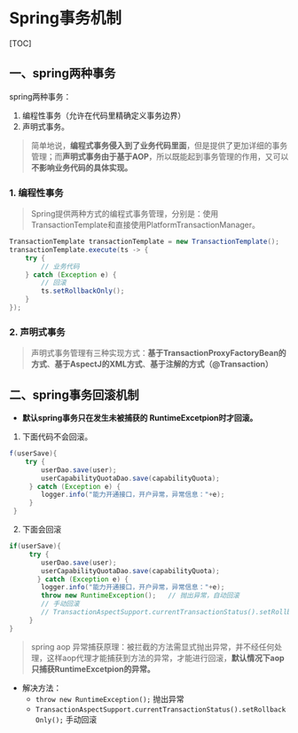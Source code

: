 # Spring事务机制

[TOC]

## 一、spring两种事务

spring两种事务：

1. 编程性事务（允许在代码里精确定义事务边界）
2. 声明式事务。

>  简单地说，**编程式事务侵入到了业务代码里面**，但是提供了更加详细的事务管理；而**声明式事务由于基于AOP**，所以既能起到事务管理的作用，又可以**不影响业务代码的具体实现。**



### 1. 编程性事务

> Spring提供两种方式的编程式事务管理，分别是：使用TransactionTemplate和直接使用PlatformTransactionManager。



```java
TransactionTemplate transactionTemplate = new TransactionTemplate();
transactionTemplate.execute(ts -> {
	try {
		// 业务代码
	} catch (Exception e) {
        // 回滚
		ts.setRollbackOnly();
	}
});
```



### 2. 声明式事务

> 声明式事务管理有三种实现方式：**基于TransactionProxyFactoryBean的方式**、**基于AspectJ的XML方式**、**基于注解的方式（@Transaction）**





## 二、spring事务回滚机制

* **默认spring事务只在发生未被捕获的 RuntimeExcetpion时才回滚。**



1. 下面代码不会回滚。

```java
f(userSave){          
    try {         
        userDao.save(user);          
        userCapabilityQuotaDao.save(capabilityQuota);         
     } catch (Exception e) {          
        logger.info("能力开通接口，开户异常，异常信息："+e);         
     }         
 }  
```

2. 下面会回滚

```java
if(userSave){         
     try {          
        userDao.save(user);          
        userCapabilityQuotaDao.save(capabilityQuota);         
       } catch (Exception e) {         
        logger.info("能力开通接口，开户异常，异常信息："+e);          
        throw new RuntimeException();   // 抛出异常，自动回滚
        // 手动回滚
        // TransactionAspectSupport.currentTransactionStatus().setRollbackOnly();        
     }          
}  
```

> spring aop 异常捕获原理：被拦截的方法需显式抛出异常，并不经任何处理，这样aop代理才能捕获到方法的异常，才能进行回滚，**默认情况下aop只捕获RuntimeExcetpion的异常。**

* 解决方法：
  * `throw new RuntimeException();` 抛出异常
  * `TransactionAspectSupport.currentTransactionStatus().setRollbackOnly();` 手动回滚


